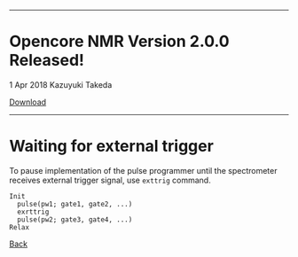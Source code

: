 
- - -

# Opencore NMR Version 2.0.0 Released!
1 Apr 2018 Kazuyuki Takeda

[Download](http://kuchem.kyoto-u.ac.jp/bun/indiv/takezo/opencorenmr2/download.html)

- - -

# Waiting for external trigger

To pause implementation of the pulse programmer until the spectrometer receives external trigger signal, use `exttrig` command.

```
Init
  pulse(pw1; gate1, gate2, ...)
  exrttrig
  pulse(pw2; gate3, gate4, ...)
Relax
```

[Back](../)
